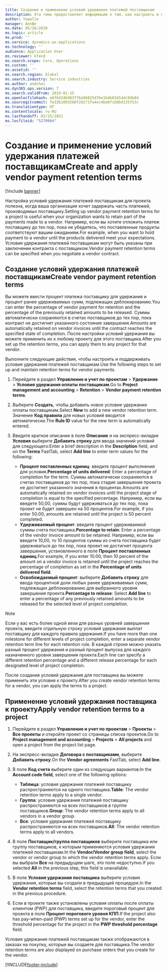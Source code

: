 ```yaml
---
title: Создание и применение условий удержания платежей поставщикам
description: Эта тема предоставляет информацию о том, как настроить и поддерживать условия удержания платежей поставщикам.
author: Yowelle
manager: AnnBe
ms.date: 05/26/2020
ms.topic: article
ms.prod: ''
ms.service: dynamics-ax-applications
ms.technology: ''
audience: Application User
ms.reviewer: kfend
ms.search.scope: Core, Operations
ms.custom: ''
ms.assetid: ''
ms.search.region: Global
ms.search.industry: Service industries
ms.author: andchoi
ms.dyn365.ops.version: 7
ms.search.validFrom: 2019-01-15
ms.openlocfilehash: e6f6424b983f76a96825d76e1b4b81b54dc84b84
ms.sourcegitcommit: fa32b1893286f20271fa4ec4be8fc68bd135f53c
ms.translationtype: HT
ms.contentlocale: ru-RU
ms.lasthandoff: 02/15/2021
ms.locfileid: "5270964"
---
```

# <a name="create-and-apply-vendor-payment-retention-terms"></a><span data-ttu-id="54e4c-103">Создание и применение условий удержания платежей поставщикам</span><span class="sxs-lookup"><span data-stu-id="54e4c-103">Create and apply vendor payment retention terms</span></span>

[!include [banner](../includes/banner.md)] 

<span data-ttu-id="54e4c-104">Настройка условий удержания платежей поставщикам для проекта полезна, когда ваша организация хочет задержать часть платежей, производимых поставщику.</span><span class="sxs-lookup"><span data-stu-id="54e4c-104">Setting up vendor payment retention terms for a project is useful when your organization wants to retain part of the payments made to a vendor.</span></span> <span data-ttu-id="54e4c-105">Например, если вы хотите отложить платеж поставщику до тех пор, пока не убедитесь, что поставленные продукты соответствуют вашим ожиданиям.</span><span class="sxs-lookup"><span data-stu-id="54e4c-105">For example, when you want to hold payment to a vendor until the products delivered meet your expectations.</span></span> <span data-ttu-id="54e4c-106">Условия удержания платежей поставщикам могут быть указаны при заключении контракта с поставщиком.</span><span class="sxs-lookup"><span data-stu-id="54e4c-106">Vendor payment retention terms can be specified when you negotiate a vendor contract.</span></span>

## <a name="create-vendor-payment-retention-terms"></a><span data-ttu-id="54e4c-107">Создание условий удержания платежей поставщикам</span><span class="sxs-lookup"><span data-stu-id="54e4c-107">Create vendor payment retention terms</span></span>

<span data-ttu-id="54e4c-108">Вы можете ввести процент платежа поставщику для удержания и процент ранее удерживаемых сумм, подлежащих деблокированию.</span><span class="sxs-lookup"><span data-stu-id="54e4c-108">You can enter the percentage of vendor payment for retention and the percentage of the previously retained amounts to be released.</span></span> <span data-ttu-id="54e4c-109">Суммы автоматически сохраняются в счетах поставщиков до тех пор, пока контракт не достигнет указанного состояния завершения.</span><span class="sxs-lookup"><span data-stu-id="54e4c-109">Amounts are automatically retained on vendor invoices until the contract reaches the specified state of completion.</span></span> <span data-ttu-id="54e4c-110">После настройки условий удержания вы можете применить их к любому проекту для этого поставщика.</span><span class="sxs-lookup"><span data-stu-id="54e4c-110">After you set up the retention terms, you can apply them to any project for that vendor.</span></span>

<span data-ttu-id="54e4c-111">Выполните следующие действия, чтобы настроить и поддерживать условия удержания платежей поставщикам.</span><span class="sxs-lookup"><span data-stu-id="54e4c-111">Use the following steps to set up and maintain retention terms for vendor payments.</span></span> 

1. <span data-ttu-id="54e4c-112">Перейдите в раздел **Управление и учет по проектам** > **Удержание** > **Условия удержания оплаты поставщикам**.</span><span class="sxs-lookup"><span data-stu-id="54e4c-112">Go to **Project management and accounting** > **Retention** > **Vendor payment retention terms**.</span></span>
2. <span data-ttu-id="54e4c-113">Выберите **Создать**, чтобы добавить новое условие удержание оплаты поставщикам.</span><span class="sxs-lookup"><span data-stu-id="54e4c-113">Select **New** to add a new vendor retention term.</span></span> <span data-ttu-id="54e4c-114">Значение **Код правила** для новых условий вводится автоматически.</span><span class="sxs-lookup"><span data-stu-id="54e4c-114">The **Rule ID** value for the new term is automatically entered.</span></span> 
3. <span data-ttu-id="54e4c-115">Введите краткое описание в поле **Описание** и на экспресс-вкладке **Условия** выберите **Добавить строку** для ввода значений условий для следующего:</span><span class="sxs-lookup"><span data-stu-id="54e4c-115">Enter a brief description in the **Description** field, and on the **Terms** FastTab, select **Add line** to enter term values for the following:</span></span>

   - <span data-ttu-id="54e4c-116">**Процент поставленных единиц**: введите процент выполнения для условия.</span><span class="sxs-lookup"><span data-stu-id="54e4c-116">**Percentage of units delivered**: Enter a percentage of completion for the term.</span></span> <span data-ttu-id="54e4c-117">Суммы автоматически сохраняются в счетах поставщиков до тех пор, пока стадия завершения проекта не достигнет указанного значения в процентах.</span><span class="sxs-lookup"><span data-stu-id="54e4c-117">Amounts are automatically retained on vendor invoices until the project stage of completion is equal to the specified percentage.</span></span> <span data-ttu-id="54e4c-118">Например, если вы введете 50,00, суммы будут удерживаться до тех пор, пока проект не будет завершен на 50 процентов.</span><span class="sxs-lookup"><span data-stu-id="54e4c-118">For example, if you enter 50.00, amounts are retained until the project is 50 percent completed.</span></span>
   - <span data-ttu-id="54e4c-119">**Удерживаемый процент**: введите процент удерживаемой суммы счета поставщика.</span><span class="sxs-lookup"><span data-stu-id="54e4c-119">**Percentage to retain**: Enter a percentage of the vendor invoice amount to be retained.</span></span> <span data-ttu-id="54e4c-120">Например, если вы введете 10,00, то 10 процентов суммы из счета поставщика будет удерживаться до тех пор, пока проект не достигнет процента завершения, установленного в поле **Процент поставленных единиц**.</span><span class="sxs-lookup"><span data-stu-id="54e4c-120">For example, if you enter 10.00, then 10 percent of the amount on a vendor invoice is retained until the project reaches the percentage of completion as set in the **Percentage of units delivered field**.</span></span>
   - <span data-ttu-id="54e4c-121">**Освобождаемый процент**: выберите **Добавить строку** для ввода процентной доли любых ранее удерживаемых сумм, подлежащих деблокированию для выбранного уровня завершения проекта.</span><span class="sxs-lookup"><span data-stu-id="54e4c-121">**Percentage to release**: Select **Add line** to enter a percentage of any previously retained amounts to be released for the selected level of project completion.</span></span>

> [!NOTE]
> <span data-ttu-id="54e4c-122">Если у вас есть более одной вехи для разных уровней завершения проекта, введите отдельную строку условий удержания выплат поставщику для каждого правила удержания.</span><span class="sxs-lookup"><span data-stu-id="54e4c-122">If you have more than one milestone for different levels of project completion, enter a separate vendor retention term line for each retention rule.</span></span> <span data-ttu-id="54e4c-123">В каждой строке можно указать разный процент удержания и разный процент выпуска для каждого назначенного уровня завершения проекта.</span><span class="sxs-lookup"><span data-stu-id="54e4c-123">Each line can specify a different retention percentage and a different release percentage for each designated level of project completion.</span></span>

<span data-ttu-id="54e4c-124">После создания условий удержания для поставщика вы можете применить эти условия к проекту.</span><span class="sxs-lookup"><span data-stu-id="54e4c-124">After you create vendor retention terms for a vendor, you can apply the terms to a project.</span></span>

## <a name="apply-vendor-retention-terms-to-a-project"></a><span data-ttu-id="54e4c-125">Применение условий удержания поставщика к проекту</span><span class="sxs-lookup"><span data-stu-id="54e4c-125">Apply vendor retention terms to a project</span></span>

1. <span data-ttu-id="54e4c-126">Перейдите в раздел **Управление и учет по проектам** > **Проекты** > **Все проекты** и откройте проект со страницы списка проектов.</span><span class="sxs-lookup"><span data-stu-id="54e4c-126">Go to **Project management and accounting** > **Projects** > **All projects** and open a project from the project list page.</span></span>
2. <span data-ttu-id="54e4c-127">На экспресс-вкладке **Договора с поставщиками**, выберите **Добавить строку**.</span><span class="sxs-lookup"><span data-stu-id="54e4c-127">On the **Vendor agreements** FastTab, select **Add line**.</span></span>
3. <span data-ttu-id="54e4c-128">В поле **Код счета** выберите один из следующих вариантов:</span><span class="sxs-lookup"><span data-stu-id="54e4c-128">In the **Account code field**, select one of the following options:</span></span> 

   - <span data-ttu-id="54e4c-129">**Таблица**: условия удержания платежей поставщику распространяются на одного поставщика.</span><span class="sxs-lookup"><span data-stu-id="54e4c-129">**Table**: The vendor retention terms apply to a single vendor.</span></span>
   - <span data-ttu-id="54e4c-130">**Группа**: условия удержания платежей поставщику распространяются на всех поставщиков в группе поставщиков.</span><span class="sxs-lookup"><span data-stu-id="54e4c-130">**Group**: The vendor retention terms apply to all vendors in a vendor group.</span></span>
   - <span data-ttu-id="54e4c-131">**Все**: условия удержания платежей поставщику распространяются на всех поставщиков.</span><span class="sxs-lookup"><span data-stu-id="54e4c-131">**All**: The vendor retention terms apply to all vendors.</span></span>

4. <span data-ttu-id="54e4c-132">В поле **Поставщик/группа поставщиков** выберите поставщика или группу поставщиков, к которым применяются условия удержания платежей поставщикам.</span><span class="sxs-lookup"><span data-stu-id="54e4c-132">In the **Vendor/Vendor group field**, select the vendor or vendor group to which the vendor retention terms apply.</span></span> <span data-ttu-id="54e4c-133">Если вы выбрали **Все** на предыдущем шаге, это поле недоступно.</span><span class="sxs-lookup"><span data-stu-id="54e4c-133">If you selected **All** in the previous step, this field is unavailable.</span></span>
5. <span data-ttu-id="54e4c-134">В поле **Условия удержания поставщика** выберите условия удержания, которые вы создали в предыдущей процедуре.</span><span class="sxs-lookup"><span data-stu-id="54e4c-134">In the **Vendor retention terms** field, select the retention terms that you created in the previous procedure.</span></span>
6. <span data-ttu-id="54e4c-135">Если в проекте также установлены условия оплаты после оплаты клиентом (PWP) для поставщика, введите пороговый процент для проекта в поле **Процент порогового уровня КПП**.</span><span class="sxs-lookup"><span data-stu-id="54e4c-135">If the project also has pay-when-paid (PWP) terms set up for the vendor, enter the threshold percentage for the project in the **PWP threshold percentage** field.</span></span>

<span data-ttu-id="54e4c-136">Условия удержания платежей поставщикам также отображаются в заказах на покупку, которые вы создаете для поставщика.</span><span class="sxs-lookup"><span data-stu-id="54e4c-136">The vendor retention terms are also displayed on purchase orders that you create for the vendor.</span></span>


[!INCLUDE[footer-include](../includes/footer-banner.md)]